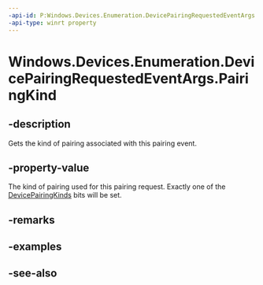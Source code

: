 ```yaml
---
-api-id: P:Windows.Devices.Enumeration.DevicePairingRequestedEventArgs.PairingKind
-api-type: winrt property
---
```


<!-- Property syntax
public Windows.Devices.Enumeration.DevicePairingKinds PairingKind { get; }
-->

# Windows.Devices.Enumeration.DevicePairingRequestedEventArgs.PairingKind

## -description
Gets the kind of pairing associated with this pairing event.

## -property-value
The kind of pairing used for this pairing request.
Exactly one of the [DevicePairingKinds](devicepairingkinds.md) bits will be set.

## -remarks

## -examples

## -see-also
